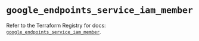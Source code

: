 # `google_endpoints_service_iam_member`

Refer to the Terraform Registry for docs: [`google_endpoints_service_iam_member`](https://registry.terraform.io/providers/hashicorp/google-beta/6.22.0/docs/resources/google_endpoints_service_iam_member).

